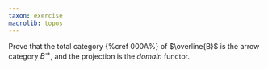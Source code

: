 ```yaml
---
taxon: exercise
macrolib: topos
---
```


Prove that the total category {%cref 000A%} of $\overline{B}$ is the
arrow category $B^{\to}$, and the projection is the *domain* functor.
